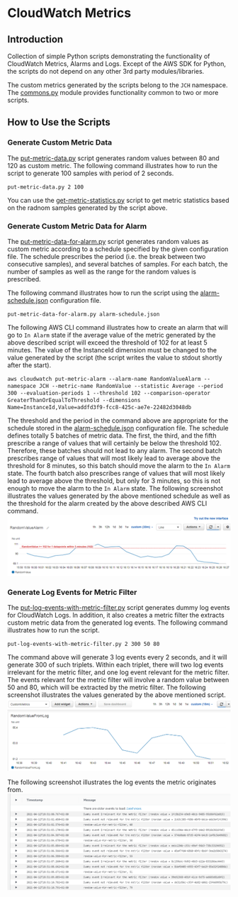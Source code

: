 # CloudWatch Metrics

## Introduction
Collection of simple Python scripts demonstrating the functionality of CloudWatch Metrics, Alarms and Logs. Except of the AWS SDK for Python, the scripts do not depend on any other 3rd party modules/libraries.

The custom metrics generated by the scripts belong to the `JCH` namespace. The [commons.py](./commons.py) module provides functionality common to two or more scripts.

## How to Use the Scripts

### Generate Custom Metric Data
The [put-metric-data.py](./put-metric-data.py) script generates random values between 80 and 120 as custom metric. The following command illustrates how to run the script to generate 100 samples with period of 2 seconds.

```
put-metric-data.py 2 100
```

You can use the [get-metric-statistics.py](./get-metric-statistics.py) script to get metric statistics based on the radnom samples generated by the script above.

### Generate Custom Metric Data for Alarm
The [put-metric-data-for-alarm.py](./put-metric-data-for-alarm.py) script generates random values as custom metric according to a schedule specified by the given configuration file. The schedule prescribes the period (i.e. the break between two consecutive samples), and several batches of samples. For each batch, the number of samples as well as the range for the random values is prescribed.

The following command illustrates how to run the script using the [alarm-schedule.json](./alarm-schedule.json) configuration file.
```
put-metric-data-for-alarm.py alarm-schedule.json
```

The following AWS CLI command illustrates how to create an alarm that will go to `In Alarm` state if the average value of the metric generated by the above described script will exceed the threshold of 102 for at least 5 minutes. The value of the InstanceId dimension must be changed to the value generated by the script (the script writes the value to stdout shortly after the start).
```
aws cloudwatch put-metric-alarm --alarm-name RandomValueAlarm --namespace JCH --metric-name RandomValue --statistic Average --period 300 --evaluation-periods 1 --threshold 102 --comparison-operator GreaterThanOrEqualToThreshold --dimensions Name=InstanceId,Value=addfd3f9-fcc8-425c-ae7e-22482d3048db
```

The threshold and the period in the command above are appropriate for the schedule stored in the [alarm-schedule.json](./alarm-schedule.json) configuration file. The schedule defines totally 5 batches of metric data. The first, the third, and the fifth prescribe a range of values that will certainly be below the threshold 102. Therefore, these batches should not lead to any alarm. The second batch prescribes range of values that will most likely lead to average above the threshold for 8 minutes, so this batch should move the alarm to the `In Alarm` state. The fourth batch also prescribes range of values that will most likely lead to average above the threshold, but only for 3 minutes, so this is not enough to move the alarm to the `In Alarm` state. The following screenshot illustrates the values generated by the above mentioned schedule as well as the threshold for the alarm created by the above described AWS CLI command.
![CustomMetricWithAlarm](./CustomMetricWithAlarm.png)

### Generate Log Events for Metric Filter
The [put-log-events-with-metric-filter.py](./put-log-events-with-metric-filter.py) script generates dummy log events for CloudWatch Logs. In addition, it also creates a metric filter the extracts custom metric data from the generated log events. The following command illustrates how to run the script.

```
put-log-events-with-metric-filter.py 2 300 50 80
```

The command above will generate 3 log events every 2 seconds, and it will generate 300 of such triplets. Within each triplet, there will two log events irrelevant for the metric filter, and one log event relevant for the metric filter. The events relevant for the metric filter will involve a random value between 50 and 80, which will be extracted by the metric filter. The following screenshot illustrates the values generated by the above mentioned script.
![CustomMetricFromLogEvents](./CustomMetricFromLogEvents.png)

The following screenshot illustrates the log events the metric originates from.
![LogEventsForMetricFilter](./LogEventsForMetricFilter.png)
